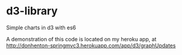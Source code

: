 # d3-library
Simple charts in d3 with es6

A demonstration of this code is located on my heroku app, at http://donhenton-springmvc3.herokuapp.com/app/d3/graphUpdates
